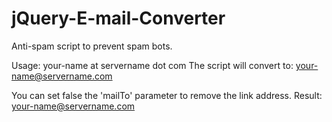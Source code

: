 jQuery-E-mail-Converter
=======================

Anti-spam script to prevent spam bots.

Usage:
<span class="email">your-name at servername dot com</span>
The script will convert to: <span class="email"><a href="mailto:your-name@servername.com">your-name@servername.com</a></span>

You can set false the 'mailTo' parameter to remove the link address.
Result: <span class="email">your-name@servername.com</span>